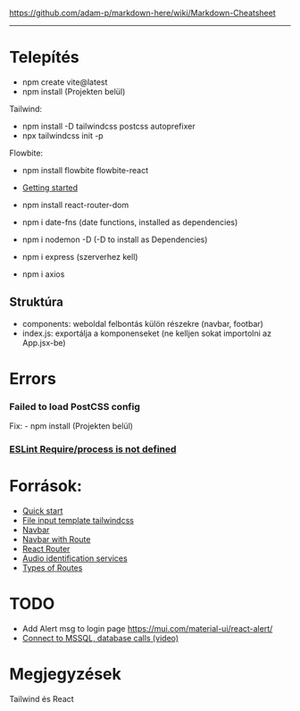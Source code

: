 https://github.com/adam-p/markdown-here/wiki/Markdown-Cheatsheet
___
# Telepítés
- npm create vite@latest
- npm install (Projekten belül)

Tailwind: 
- npm install -D tailwindcss postcss autoprefixer
- npx tailwindcss init -p

Flowbite:
- npm install flowbite flowbite-react
- [Getting started](https://flowbite.com/docs/getting-started/react/)

- npm install react-router-dom
- npm i date-fns  (date functions, installed as dependencies)
- npm i nodemon -D (-D to install as Dependencies)
- npm i express (szerverhez kell)
- npm i axios

## Struktúra
 - components: weboldal felbontás külön részekre (navbar, footbar)
 - index.js: exportálja a komponenseket (ne kelljen sokat importolni az App.jsx-be)

# Errors

### Failed to load PostCSS config

Fix:  - npm install (Projekten belül)

### [ESLint Require/process is not defined](https://stackoverflow.com/questions/50894000/eslint-process-is-not-defined)

# Források:
- [Quick start](https://react.dev/learn)
- [File input template tailwindcss](https://flowbite.com/docs/forms/file-input/)
- [Navbar](https://flowbite.com/docs/components/navbar/)
- [Navbar with Route](https://github.com/CodeCompleteYT/react-navbar)
- [React Router](https://www.w3schools.com/react/react_router.asp)
- [Audio identification services](https://acoustid.biz/)
- [Types of Routes](https://www.geeksforgeeks.org/reactjs-types-of-routers/)

# TODO
- Add Alert msg to login page https://mui.com/material-ui/react-alert/
- [Connect to MSSQL, database calls (video)](https://www.youtube.com/watch?v=Uh2JCSUjA_E&t=4s)
# Megjegyzések
Tailwind és React
